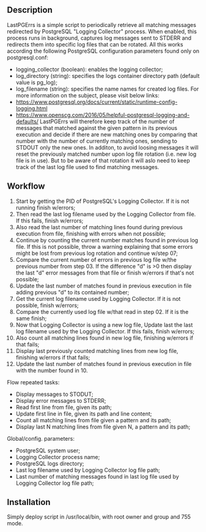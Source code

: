 Description
-----------
LastPGErrs is a simple script to periodically retrieve all matching messages redirected by PostgreSQL "Logging 
Collector" process. When enabled, this process runs in background, captures log messages sent to STDERR and redirects
them into specific log files that can be rotated. All this works according the following PostgreSQL configuration
parameters found only on postgresql.conf:
* logging_collector (boolean): enables the logging collector;
* log_directory (string): specifies the logs container directory path (default value is pg_log);
* log_filename (string): specifies the name names for created log files.
For more information on the subject, please visit below links:
* https://www.postgresql.org/docs/current/static/runtime-config-logging.html
* https://www.openscg.com/2016/05/helpful-postgresql-logging-and-defaults/
LastPGErrs will therefore keep track of the number of messages that matched against the given pattern in its previous
execution and decide if there are new matching ones by comparing that number with the number of currently matching ones,
sending to STDOUT only the new ones. In additon, to avoid loosing messages it will reset the previously matched number
upon log file rotation (i.e. new log file is in use). But to be aware of that rotation it will aslo need to keep track
of the last log file used to find matching messages.

Workflow
--------
01. Start by getting the PID of PostgreSQL's Logging Collector. If it is not running finish w/errors;
02. Then read the last log filename used by the Logging Collector from file. If this fails, finish w/errors;
03. Also read the last number of matching lines found during previous execution from file, finishing with
    errors when not possible;
04. Continue by counting the current number matches found in previous log file. If this is not possible, throw a warning
    explaining that some errors might be lost from previous log rotation and continue w/step 07;
05. Compare the current number of errors in previous log file w/the previous number from step 03. If the difference "d"
    is >0 then display the last "d" error messages from that file or finish w/errors if that's not possible;
06. Update the last number of matches found in previous execution in file adding previous "d" to its contained number;
07. Get the current log filename used by Logging Collector. If it is not possible, finish w/errors;
08. Compare the currently used log file w/that read in step 02. If it is the same finish;
09. Now that Logging Collector is using a new log file, Update last the last log filename used by the Logging Collector.
    If this fails, finish w/errors;
10. Also count all matching lines found in new log file, finishing w/errors if that fails;
11. Display last previously counted matching lines from new log file, finishing w/errors if that fails;
12. Update the last number of matches found in previous execution in file with the number found in 10.

Flow repeated tasks:
* Display messages to STODUT;
* Display error messages to STDERR;
* Read first line from file, given its path;
* Update first line in file, given its path and line content;
* Count all matching lines from file given a pattern and its path;
* Display last N matching lines from file given N, a pattern and its path;

Global/config. parameters:
* PostgreSQL system user;
* Logging Collector process name;
* PostgreSQL logs directory;
* Last log filename used by Logging Collector log file path;
* Last number of matching messages found in last log file used by Logging Collector log file path;

Installation
------------
Simply deploy script in /usr/local/bin, with root owner and group and 755 mode.
